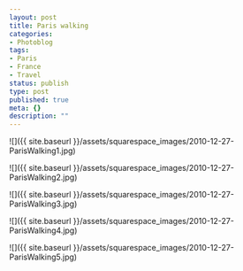 ```yaml
---
layout: post
title: Paris walking
categories:
- Photoblog
tags:
- Paris
- France
- Travel
status: publish
type: post
published: true
meta: {}
description: ""
---
```


![]({{ site.baseurl }}/assets/squarespace_images/2010-12-27-ParisWalking1.jpg)

![]({{ site.baseurl }}/assets/squarespace_images/2010-12-27-ParisWalking2.jpg)

![]({{ site.baseurl }}/assets/squarespace_images/2010-12-27-ParisWalking3.jpg)

![]({{ site.baseurl }}/assets/squarespace_images/2010-12-27-ParisWalking4.jpg)

![]({{ site.baseurl }}/assets/squarespace_images/2010-12-27-ParisWalking5.jpg)
